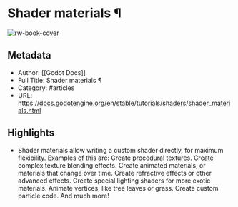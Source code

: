 # Shader materials ¶

![rw-book-cover](https://readwise-assets.s3.amazonaws.com/static/images/article2.74d541386bbf.png)

## Metadata
- Author: [[Godot Docs]]
- Full Title: Shader materials ¶
- Category: #articles
- URL: https://docs.godotengine.org/en/stable/tutorials/shaders/shader_materials.html

## Highlights
- Shader materials allow writing a custom shader directly, for maximum flexibility. Examples of this are:
  Create procedural textures.
  Create complex texture blending effects.
  Create animated materials, or materials that change over time.
  Create refractive effects or other advanced effects.
  Create special lighting shaders for more exotic materials.
  Animate vertices, like tree leaves or grass.
  Create custom particle code.
  And much more!
